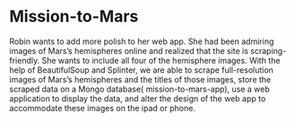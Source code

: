 # Mission-to-Mars

Robin wants to add more polish to her web app. She had been admiring images of Mars’s hemispheres online and realized that the site is scraping-friendly. She wants to  include all four of the hemisphere images. With the help of BeautifulSoup and Splinter, we are able to scrape full-resolution images of Mars’s hemispheres and the titles of those images, store the scraped data on a Mongo database( mission-to-mars-app), use a web application to display the data, and alter the design of the web app to accommodate these images on the ipad or phone.

